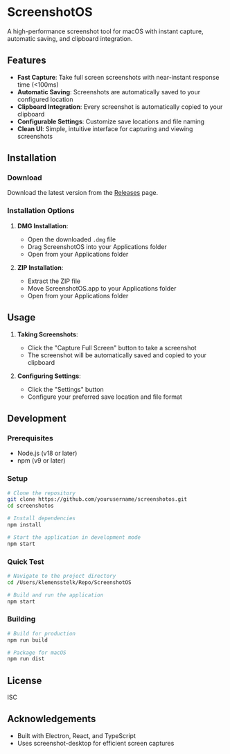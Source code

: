 # ScreenshotOS

A high-performance screenshot tool for macOS with instant capture, automatic saving, and clipboard integration.

## Features

- **Fast Capture**: Take full screen screenshots with near-instant response time (<100ms)
- **Automatic Saving**: Screenshots are automatically saved to your configured location
- **Clipboard Integration**: Every screenshot is automatically copied to your clipboard
- **Configurable Settings**: Customize save locations and file naming
- **Clean UI**: Simple, intuitive interface for capturing and viewing screenshots

## Installation

### Download

Download the latest version from the [Releases](https://github.com/yourusername/screenshotos/releases) page.

### Installation Options

1. **DMG Installation**:
   - Open the downloaded `.dmg` file
   - Drag ScreenshotOS into your Applications folder
   - Open from your Applications folder

2. **ZIP Installation**:
   - Extract the ZIP file
   - Move ScreenshotOS.app to your Applications folder
   - Open from your Applications folder

## Usage

1. **Taking Screenshots**:
   - Click the "Capture Full Screen" button to take a screenshot
   - The screenshot will be automatically saved and copied to your clipboard

2. **Configuring Settings**:
   - Click the "Settings" button
   - Configure your preferred save location and file format

## Development

### Prerequisites

- Node.js (v18 or later)
- npm (v9 or later)

### Setup

```bash
# Clone the repository
git clone https://github.com/yourusername/screenshotos.git
cd screenshotos

# Install dependencies
npm install

# Start the application in development mode
npm start
```

### Quick Test

```bash
# Navigate to the project directory
cd /Users/klemensstelk/Repo/ScreenshotOS

# Build and run the application
npm start
```

### Building

```bash
# Build for production
npm run build

# Package for macOS
npm run dist
```

## License

ISC

## Acknowledgements

- Built with Electron, React, and TypeScript
- Uses screenshot-desktop for efficient screen captures